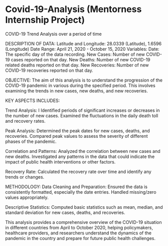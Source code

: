 # Covid-19-Analysis (Mentorness Internship Project)
COVID-19 Trend Analysis over a period of time 

DESCRIPTION OF DATA:
Latitude and Longitude: 28.0339 (Latitude), 1.6596 (Longitude)
Date Range: April 21, 2020 - October 15, 2020
Variables:
Date: The specific day of the data recording.
New Cases: Number of new COVID-19 cases reported on that day.
New Deaths: Number of new COVID-19 related deaths reported on that day.
New Recoveries: Number of new COVID-19 recoveries reported on that day.

OBJECTIVE:
The aim of this analysis is to understand the progression of the COVID-19 pandemic in various during the specified period. This involves examining the trends in new cases, new deaths, and new recoveries. 

KEY ASPECTS INCLUDES:

Trend Analysis:
I Identified periods of significant increases or decreases in the number of new cases.
Examined the fluctuations in the daily death toll and recovery rates.

Peak Analysis:
Determined the peak dates for new cases, deaths, and recoveries.
Compared peak values to assess the severity of different phases of the pandemic.

Correlation and Patterns:
Analyzed the correlation between new cases and new deaths.
Investigated any patterns in the data that could indicate the impact of public health interventions or other factors.

Recovery Rate:
Calculated the recovery rate over time and identify any trends or changes.

METHODOLOGY:
Data Cleaning and Preparation:
Ensured the data is consistently formatted, especially the date entries.
Handled missing/zero values appropriately.

Descriptive Statistics:
Computed basic statistics such as mean, median, and standard deviation for new cases, deaths, and recoveries.

This analysis provides a comprehensive overview of the COVID-19 situation in different countries from April to October 2020, helping policymakers, healthcare providers, and researchers understand the dynamics of the pandemic in the country and prepare for future public health challenges.
